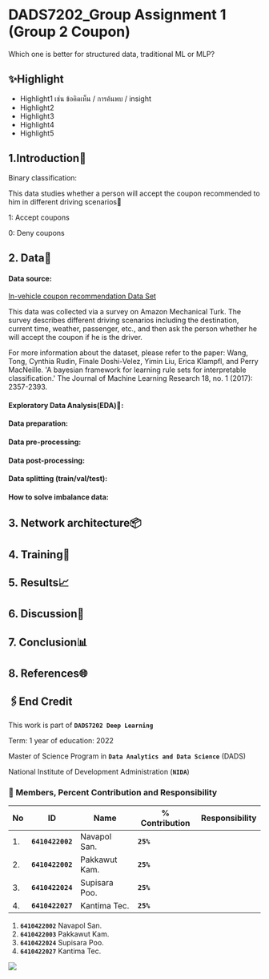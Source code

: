 # DADS7202_Group Assignment 1 (Group 2 Coupon)
Which one is better for structured data, traditional ML or MLP?

## ✨Highlight
- Highlight1 เช่น ข้อคิดเห็น / การค้นพบ / insight
- Highlight2
- Highlight3
- Highlight4
- Highlight5

## 1.Introduction🎯 
Binary classification: 

This data studies whether a person will accept the coupon recommended to him in different driving scenarios🚗

1: Accept coupons

0: Deny coupons


## 2. Data📑
#### Data source: 
[In-vehicle coupon recommendation Data Set](https://archive.ics.uci.edu/ml/datasets/in-vehicle+coupon+recommendation)

This data was collected via a survey on Amazon Mechanical Turk. The survey describes different driving scenarios including the destination, current time, weather, passenger, etc., and then ask the person whether he will accept the coupon if he is the driver. 

For more information about the dataset, please refer to the paper:
Wang, Tong, Cynthia Rudin, Finale Doshi-Velez, Yimin Liu, Erica Klampfl, and Perry MacNeille. 'A bayesian framework for learning rule sets for interpretable classification.' The Journal of Machine Learning Research 18, no. 1 (2017): 2357-2393.

#### Exploratory Data Analysis(EDA)🔎: 
#### Data preparation:
#### Data pre-processing:
#### Data post-processing:
#### Data splitting (train/val/test):
#### How to solve imbalance data:

## 3. Network architecture📦
## 4. Training🔮
## 5. Results📈
## 6. Discussion💭
## 7. Conclusion📊
## 8. References🌐


## 🖇️End Credit 
This work is part of **`DADS7202 Deep Learning`**

Term: 1 year of education: 2022

Master of Science Program in **`Data Analytics and Data Science`** (DADS)

National Institute of Development Administration (**`NIDA`**)


### 👥 Members, Percent Contribution and Responsibility
|No  |ID                |Name                              |% Contribution  |Responsibility                             |
|--- |---               |---                               |---             |-------------------------------------------|
|1.  |**`6410422002`**  |Navapol San.                      |**`25%`**       |                                           |
|2.  |**`6410422002`**  |Pakkawut Kam.                     |**`25%`**       |                                           |
|3.  |**`6410422024`**  |Supisara Poo.                     |**`25%`**       |                                           |
|4.  |**`6410422027`**  |Kantima Tec.                      |**`25%`**       |                                           |
1. **`6410422002`**  Navapol San.
2. **`6410422003`**  Pakkawut Kam.
3. **`6410422024`**  Supisara Poo.
4. **`6410422027`**  Kantima Tec.

<img src="https://img.shields.io/badge/Colab-F9AB00?style=for-the-badge&logo=googlecolab&color=525252"/> 
